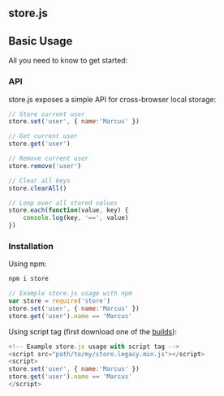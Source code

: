 ## store.js

## Basic Usage

All you need to know to get started:

### API

store.js exposes a simple API for cross-browser local storage:

```javascript
// Store current user
store.set('user', { name:'Marcus' })

// Get current user
store.get('user')

// Remove current user
store.remove('user')

// Clear all keys
store.clearAll()

// Loop over all stored values
store.each(function(value, key) {
	console.log(key, '==', value)
})
```

### Installation

Using npm:

```bash
npm i store
```

```javascript
// Example store.js usage with npm
var store = require('store')
store.set('user', { name:'Marcus' })
store.get('user').name == 'Marcus'
```

Using script tag (first download one of the [builds](https://github.com/marcuswestin/store.js/blob/master/dist)):

```javascript
<!-- Example store.js usage with script tag -->
<script src="path/to/my/store.legacy.min.js"></script>
<script>
store.set('user', { name:'Marcus' })
store.get('user').name == 'Marcus'
</script>
```

